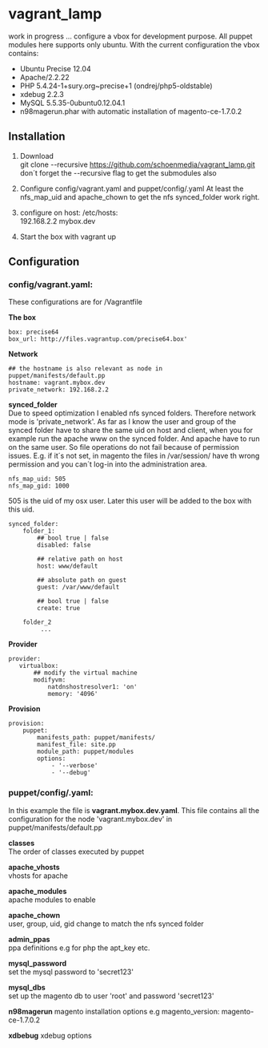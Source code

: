 # vagrant_lamp
work in progress … configure a vbox for development purpose. All puppet modules here supports only ubuntu.
With the current configuration the vbox contains:  
- Ubuntu Precise 12.04
- Apache/2.2.22
- PHP 5.4.24-1+sury.org~precise+1 (ondrej/php5-oldstable)
- xdebug 2.2.3
- MySQL 5.5.35-0ubuntu0.12.04.1
- n98magerun.phar with automatic installation of magento-ce-1.7.0.2

## Installation
1. Download  
git clone --recursive https://github.com/schoenmedia/vagrant_lamp.git  
don´t forget the --recursive flag to get the submodules also

2. Configure config/vagrant.yaml and puppet/config/<hostname>.yaml
At least the nfs_map_uid and apache_chown to get the nfs synced_folder work right.

3. configure on host: /etc/hosts:  
192.168.2.2 mybox.dev

4. Start the box with vagrant up



## Configuration
### config/vagrant.yaml:
These configurations are for /Vagrantfile

**The box**  

    box: precise64  
    box_url: http://files.vagrantup.com/precise64.box'


**Network**  

    ## the hostname is also relevant as node in puppet/manifests/default.pp
    hostname: vagrant.mybox.dev  
    private_network: 192.168.2.2

**synced_folder**  
Due to speed optimization I enabled nfs synced folders. Therefore network mode is 'private_network'. As far as I know the user and group of the synced folder have to share the same uid on host and client, when you for example run the apache www on the synced folder. And apache have to run on the same user. So file operations do not fail because of permission issues. E.g. if it´s not set, in magento the files in /var/session/ have th wrong permission and you can´t log-in into the administration area.  

    nfs_map_uid: 505  
    nfs_map_gid: 1000  
505 is the uid of my osx user. Later this user will be added to the box with this uid.

    synced_folder:
        folder_1:
            ## bool true | false
            disabled: false

            ## relative path on host
            host: www/default

            ## absolute path on guest
            guest: /var/www/default

            ## bool true | false
            create: true

        folder_2
             ...

**Provider**

    provider:
       virtualbox:
           ## modify the virtual machine
           modifyvm:
               natdnshostresolver1: 'on'
               memory: '4096'

**Provision**

    provision:
        puppet:
            manifests_path: puppet/manifests/
            manifest_file: site.pp
            module_path: puppet/modules
            options:
                - '--verbose'
                - '--debug'


### puppet/config/<hostname>.yaml:
In this example the file is **vagrant.mybox.dev.yaml**. This file contains all the configuration for the node 'vagrant.mybox.dev' in puppet/manifests/default.pp

**classes**  
The order of classes executed by puppet

**apache_vhosts**  
vhosts for apache

**apache_modules**  
apache modules to enable

**apache_chown**  
user, group, uid, gid change to match the nfs synced folder

**admin_ppas**  
ppa definitions e.g for php the apt_key etc.

**mysql_password**  
set the mysql password to 'secret123'

**mysql_dbs**  
set up the magento db to user 'root' and password 'secret123'

**n98magerun**
magento installation options e.g magento_version: magento-ce-1.7.0.2

**xdbebug**
xdebug options
